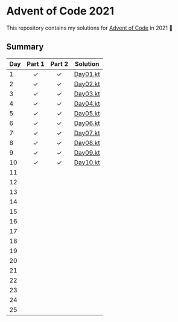 # Advent of Code 2021

This repository contains my solutions for [Advent of Code](https://adventofcode.com/2021) in 2021 🎄

## Summary

| Day | Part 1   | Part 2   | Solution                                   |
| --- | :------: | :------: | ------------------------------------------ |
| 1   | ✓        | ✓        | [Day01.kt](src/main/kotlin/day01/Day01.kt) |
| 2   | ✓        | ✓        | [Day02.kt](src/main/kotlin/day02/Day02.kt) |
| 3   | ✓        | ✓        | [Day03.kt](src/main/kotlin/day03/Day03.kt) |
| 4   | ✓        | ✓        | [Day04.kt](src/main/kotlin/day04/Day04.kt) |
| 5   | ✓        | ✓        | [Day05.kt](src/main/kotlin/day05/Day05.kt) |
| 6   | ✓        | ✓        | [Day06.kt](src/main/kotlin/day06/Day06.kt) |
| 7   | ✓        | ✓        | [Day07.kt](src/main/kotlin/day07/Day07.kt) |
| 8   | ✓        | ✓        | [Day08.kt](src/main/kotlin/day08/Day08.kt) |
| 9   | ✓        | ✓        | [Day09.kt](src/main/kotlin/day09/Day09.kt) |
| 10  | ✓        | ✓        | [Day10.kt](src/main/kotlin/day10/Day10.kt) |
| 11  |          |          |                                            |
| 12  |          |          |                                            |
| 13  |          |          |                                            |
| 14  |          |          |                                            |
| 15  |          |          |                                            |
| 16  |          |          |                                            |
| 17  |          |          |                                            |
| 18  |          |          |                                            |
| 19  |          |          |                                            |
| 20  |          |          |                                            |
| 21  |          |          |                                            |
| 22  |          |          |                                            |
| 23  |          |          |                                            |
| 24  |          |          |                                            |
| 25  |          |          |                                            |
